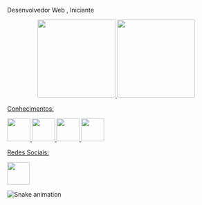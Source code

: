  Desenvolvedor Web , Iniciante


<div align="center">
  <a href="https://github.com/paulovct">
  <img height="180em" src="https://github-readme-stats.vercel.app/api?username=paulovct&show_icons=true&theme=blue-green&include_all_commits=true&count_private=false"/>
  <img height="180em" src="https://github-readme-stats.vercel.app/api/top-langs/?username=paulovct&layout=compact&langs_count=7&theme=blue-green"/>
</div>

Conhecimentos:

<div display:block:inline;>
  <img height="53px" src="https://cdn.jsdelivr.net/gh/devicons/devicon/icons/arduino/arduino-original-wordmark.svg">
  <img height="53px" src="https://cdn.jsdelivr.net/gh/devicons/devicon/icons/css3/css3-original-wordmark.svg">
  <img height="53px" src="https://cdn.jsdelivr.net/gh/devicons/devicon/icons/html5/html5-original-wordmark.svg">
  <img height="53px" src="https://cdn.jsdelivr.net/gh/devicons/devicon/icons/python/python-original.svg">
 
</div>

Redes Sociais:

<nav>
  <a href="https://www.linkedin.com/in/paulo-victor-alves-216327211">
  <img src="https://cdn.jsdelivr.net/gh/devicons/devicon/icons/linkedin/linkedin-original.svg" height="52px"></a>
  
</nav>


![Snake animation](https://github.com/paulovct/paulovct/blob/output/github-contribution-grid-snake.svg)
